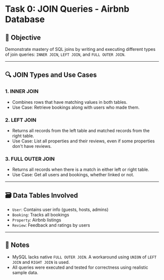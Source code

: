 # Task 0: JOIN Queries - Airbnb Database

## 🎯 Objective

Demonstrate mastery of SQL joins by writing and executing different types of join queries: `INNER JOIN`, `LEFT JOIN`, and `FULL OUTER JOIN`.

---

## 🔍 JOIN Types and Use Cases

### 1. INNER JOIN
- Combines rows that have matching values in both tables.
- Use Case: Retrieve bookings along with users who made them.

### 2. LEFT JOIN
- Returns all records from the left table and matched records from the right table.
- Use Case: List all properties and their reviews, even if some properties don't have reviews.

### 3. FULL OUTER JOIN
- Returns all records when there is a match in either left or right table.
- Use Case: Get all users and bookings, whether linked or not.

---

## 🗃 Data Tables Involved

- `User`: Contains user info (guests, hosts, admins)
- `Booking`: Tracks all bookings
- `Property`: Airbnb listings
- `Review`: Feedback and ratings by users

---

## 📌 Notes

- MySQL lacks native `FULL OUTER JOIN`. A workaround using `UNION` of `LEFT JOIN` and `RIGHT JOIN` is used.
- All queries were executed and tested for correctness using realistic sample data.

